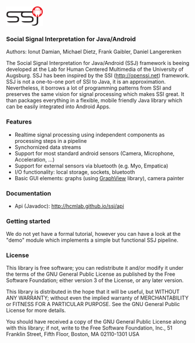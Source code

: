 ![Logo](/assets/logo_w100.png) 
### Social Signal Interpretation for Java/Android

Authors: Ionut Damian, Michael Dietz, Frank Gaibler, Daniel Langerenken

The Social Signal Interpretation for Java/Android (SSJ) framework is beeing developed at the Lab for Human Centered Multimedia of the University of Augsburg.
SSJ has been inspired by the SSI (http://openssi.net) framework. SSJ is not a one-to-one port of SSI to Java, it is an approximation. Nevertheless, it borrows a lot of programming patterns from SSI and preserves the same vision for signal processing which makes SSI great. It than packages everything in a flexible, mobile friendly Java library which can be easily integrated into Android Apps.

### Features
* Realtime signal processing using independent components as processing steps in a pipeline
* Synchornized data streams
* Support for most standard android sensors (Camera, Microphone, Acceleration, ...)
* Support for external sensors via bluetooth (e.g. Myo, Empatica)
* I/O functionality: local storage, sockets, bluetooth
* Basic GUI elements: graphs (using [GraphView](https://github.com/hcmlab/GraphView) library), camera painter

### Documentation
* Api (Javadoc): http://hcmlab.github.io/ssj/api

### Getting started
We do not yet have a formal tutorial, however you can have a look at the "demo" module which implements a simple but functional SSJ pipeline.

### License
This library is free software; you can redistribute it and/or modify it under the terms of the GNU General Public License as published by the Free Software Foundation; either version 3 of the License, or any later version.

This library is distributed in the hope that it will be useful, but WITHOUT ANY WARRANTY; without even the implied warranty of MERCHANTABILITY or FITNESS FOR A PARTICULAR PURPOSE. See the GNU General Public License for more details.

You should have received a copy of the GNU General Public License along with this library; if not, write to the Free Software Foundation, Inc., 51 Franklin Street, Fifth Floor, Boston, MA  02110-1301  USA
